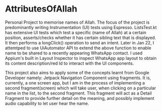 # AttributesOfAllah
Personal Project to memorise names of Allah.
The focus of the project is predominantly writing Instrumentation (UI) tests using Espresso. 
ListsTest.kt has extensive UI tests which test a specific (name of Allah) at a certain position, asserts/checks whether it has certain sibling text that is displayed. It then performs a longClick() operation to send an intent. 
Later in Jan 22, I attemtped to use UiAutomator API to extend the above function to enable name to be shared to a recently appearing WhatsApp contact.
I used Appium's built in Layout Inspector to inspect WhatsApp app layout to obtain its content description/red Id to interact with the UI components. 

This project also aims to apply some of the concepts learnt from Google Developer namely: Jetpack Navigation Component using fragments. 
It is, currently, a one screen app, but I am in the process of implementing a second fragment(screen) which will take user, when clicking on a particular name in the list, to the second fragment. This fragment will act as a Detail Fragment to provide further detail on the meaning, and possibly implement audio capability to let user hear the name. 

